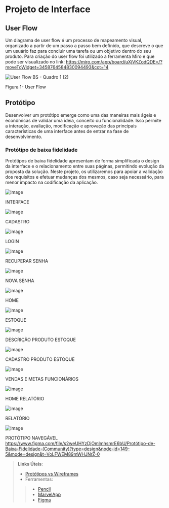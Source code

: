
# Projeto de Interface

## User Flow

Um diagrama de user flow é um processo de mapeamento visual, organizado a partir de um passo a passo bem definido, que descreve o que um usuário faz para concluir uma tarefa ou um objetivo dentro do seu produto. Para criação do user flow foi utilizado a ferramenta Miro e que pode ser visualizado no link: https://miro.com/app/board/uXjVKZodQDE=/?moveToWidget=3458764584830094493&cot=14

![User Flow BS - Quadro 1 (2)](https://github.com/ICEI-PUC-Minas-PMV-ADS/pmv-ads-2024-1-e1-proj-web-t3-beveragesentry/assets/164421407/325fb2d1-46fc-4b0c-bb10-c0565dbd383c)



Figura 1- User Flow











## Protótipo

Desenvolver um protótipo emerge como uma das maneiras mais ágeis e econômicas de validar uma ideia, conceito ou funcionalidade. Isso permite a interação, avaliação, modificação e aprovação das principais características de uma interface antes de entrar na fase de desenvolvimento.

### Protótipo de baixa fidelidade

Protótipos de baixa fidelidade apresentam de forma simplificada o design da interface e o relacionamento entre suas páginas, permitindo evolução da proposta da solução. Neste projeto, os utilizaremos para apoiar a validação dos requisitos e efetuar mudanças dos mesmos, caso seja necessário, para menor impacto na codificação da aplicação.


![image](https://github.com/ICEI-PUC-Minas-PMV-ADS/pmv-ads-2024-1-e1-proj-web-t3-beveragesentry/assets/164961456/1c889cac-cfd4-4f90-844a-0269e3204699)

INTERFACE

![image](https://github.com/ICEI-PUC-Minas-PMV-ADS/pmv-ads-2024-1-e1-proj-web-t3-beveragesentry/assets/126877154/5af56dcf-4748-4ce7-b216-913acb4d8b9d)

CADASTRO

![image](https://github.com/ICEI-PUC-Minas-PMV-ADS/pmv-ads-2024-1-e1-proj-web-t3-beveragesentry/assets/126877154/ca321642-058e-4167-857d-a81df66dc34f)

LOGIN

![image](https://github.com/ICEI-PUC-Minas-PMV-ADS/pmv-ads-2024-1-e1-proj-web-t3-beveragesentry/assets/126877154/c6d5ec7a-2140-4097-bc88-0226a4361088)

RECUPERAR SENHA

![image](https://github.com/ICEI-PUC-Minas-PMV-ADS/pmv-ads-2024-1-e1-proj-web-t3-beveragesentry/assets/126877154/d29d5a04-ec88-4b6b-bb42-ebb846b39eeb)

NOVA SENHA

![image](https://github.com/ICEI-PUC-Minas-PMV-ADS/pmv-ads-2024-1-e1-proj-web-t3-beveragesentry/assets/126877154/9cc2a212-0e7a-4671-af48-d3e76cd1c1b8)

HOME

![image](https://github.com/ICEI-PUC-Minas-PMV-ADS/pmv-ads-2024-1-e1-proj-web-t3-beveragesentry/assets/126877154/d5bb832a-ea92-478d-b35e-d71aa7ac30c8)

ESTOQUE

![image](https://github.com/ICEI-PUC-Minas-PMV-ADS/pmv-ads-2024-1-e1-proj-web-t3-beveragesentry/assets/126877154/4ae1c17b-6020-4ae5-b580-94a291d4f0ff)

DESCRIÇÃO PRODUTO ESTOQUE

![image](https://github.com/ICEI-PUC-Minas-PMV-ADS/pmv-ads-2024-1-e1-proj-web-t3-beveragesentry/assets/126877154/c4589eec-b1c1-4c1b-bdcf-d53aaf8b36d2)

CADASTRO PRODUTO ESTOQUE

![image](https://github.com/ICEI-PUC-Minas-PMV-ADS/pmv-ads-2024-1-e1-proj-web-t3-beveragesentry/assets/126877154/eacba51d-e004-49d7-ba21-3665d65698de)

VENDAS E METAS FUNCIONÁRIOS

![image](https://github.com/ICEI-PUC-Minas-PMV-ADS/pmv-ads-2024-1-e1-proj-web-t3-beveragesentry/assets/126877154/a448a0c4-6d8f-4f32-8d44-8e53703e40f8)

HOME RELATÓRIO

![image](https://github.com/ICEI-PUC-Minas-PMV-ADS/pmv-ads-2024-1-e1-proj-web-t3-beveragesentry/assets/126877154/9373a6fd-b3d0-4e7e-a070-e9bd0887affd)

RELATÓRIO

![image](https://github.com/ICEI-PUC-Minas-PMV-ADS/pmv-ads-2024-1-e1-proj-web-t3-beveragesentry/assets/126877154/4764a7ed-be7a-4751-b5ce-1b612ea6ed4d)


PROTÓTIPO NAVEGÁVEL
https://www.figma.com/file/s2weUHYzDjOmlmhsmrE6bU/Protótipo-de-Baixa-Fidelidade-(Community)?type=design&node-id=149-5&mode=design&t=VoLFWEM89mWHJNrZ-0



> **Links Úteis**:
> - [Protótipos vs Wireframes](https://www.nngroup.com/videos/prototypes-vs-wireframes-ux-projects/)
>- Ferramentas:
>> - [Pencil](https://pencil.evolus.vn/)
>> - [MarvelApp](https://marvelapp.com/)
>> - [Figma](https://www.figma.com/)



